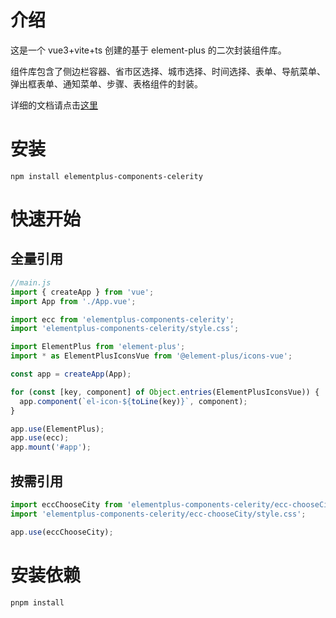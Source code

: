 # 介绍

这是一个 vue3+vite+ts 创建的基于 element-plus 的二次封装组件库。

组件库包含了侧边栏容器、省市区选择、城市选择、时间选择、表单、导航菜单、弹出框表单、通知菜单、步骤、表格组件的封装。

详细的文档请点击[这里](https://qi-chen-ming.github.io/elementplus-components-celerity/)

# 安装

```
npm install elementplus-components-celerity
```

# 快速开始

## 全量引用

```javascript
//main.js
import { createApp } from 'vue';
import App from './App.vue';

import ecc from 'elementplus-components-celerity';
import 'elementplus-components-celerity/style.css';

import ElementPlus from 'element-plus';
import * as ElementPlusIconsVue from '@element-plus/icons-vue';

const app = createApp(App);

for (const [key, component] of Object.entries(ElementPlusIconsVue)) {
  app.component(`el-icon-${toLine(key)}`, component);
}

app.use(ElementPlus);
app.use(ecc);
app.mount('#app');
```

## 按需引用

```javascript
import eccChooseCity from 'elementplus-components-celerity/ecc-chooseCity';
import 'elementplus-components-celerity/ecc-chooseCity/style.css';

app.use(eccChooseCity);
```

# 安装依赖

```
pnpm install
```
